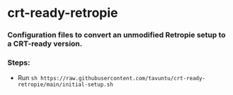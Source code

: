 # crt-ready-retropie

### Configuration files to convert an unmodified Retropie setup to a CRT-ready version.

### Steps:

* Run ```sh https://raw.githubusercontent.com/tavuntu/crt-ready-retropie/main/initial-setup.sh```